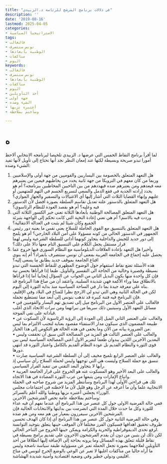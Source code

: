 ```yaml
---
title: "في دلالات برنامج المرشح للرئاسة د.الزبيدي"
description: ''
date: '2019-08-16'
lastmod: 2025-04-05
categories:
- الاستراتيجيا السياسية
tags:
- فالغالب
- تونس ستتصرف
- الوطنية بأبعادها
- مناكفات
- اليوم
keywords:
- فالغالب
- تونس ستتصرف
- الوطنية بأبعادها
- مناكفات
- اليوم
- أحد التأويلين
- جهة أولى
- الشيء وضده
- أعتبره نزيها
- وسأختم بملاحظة

---
```

# **ه**

لما أقرأ برنامج النقاط الخمس التي عرضها د. الزبيدي تلخيصا لبرنامجه الانتخابي ألاحظ أمورا تبدو صريحة وبسيطة لكنها عند إمعان النظر نجد أنها تحتاج إلى تأويل لأنها تفيد الشيء وضده:  
1. هل التعهد المتعلق بالخصومة بين اليساريين والقوميين من جهة أولى والإسلاميين وربما من كان معهم في الترويكا من جهة ثانية يحدد من يخاطبهم فيعين من يعتبرهم معه فيعدهم ومن يعتبرهم ضده فيهددهم من بين الناخبين المخاطبين ببرنامجه؟ أم هو يحدد إرادته الجدية في فقع الدمل والسعي لتسريع الحسم في التهم للمتهمين أو عليهم وإنهاء القضايا الثلاث التي أشار إليها أي الاغتيالات والتسفير والجهاز الموازي؟  
2. هل التعهد المتعلق بالدستور علته تعديل تقاسم السلطة بصورة أفضل لأن الدستور فيه وعليه؟ أم هو بقصد العودة للنظام الرئاسوي؟  
3. هل التعهد المتعلق المصالحة الوطنية بأبعادها الثلاثة تعني جبر الكسور الثلاثة التي وردت فيه بالاسم؟ أم هي تعني إعادة النخبة التي كانت تحكم إلى الواجهة بتبرئة الجميع وكأن شيئا لم يثبت في العدالة الانتقالية؟  
4. هل التعهد المتعلق بالتنسيق مع القوى الحاملة للسلاح يعني نفس ما يعنيه دور رئيس الجمهور في الدستور الحالي من كونه مسؤولا على أمن البلاد الخارجي؟ أم هو يلمح إلى دور جديد للجيش والداخلية يتجاوز كونهما أداتي للسلطة الشرعية وليس لهما قرار مستقل يجعل الكلام على التنسيق التام معها دالا على ذلك؟  
5. وأخيرا هل التعهد بإعادة العلاقات الدبلوماسية مع النظام السوري فيها خروج عما يحصل عليه إجماع في الجامعة العربية بمعنى أن تونس ستتصرف بانفراد؟ أم إنه ينوي اقناع الجامعة بموقف جديد يطابق ما يسعى إليه؟  
هذه الأسئلة تضع نقاط استفهام حول الوضوح المظهري للنقاط الخمسة التي تبدو بسيطة وقصيرة وخالية من الحاجة الى التفسير والتأويل. طبعا إذا قرأناها بحسن نية فإن كل واحدة منها يكون البديل الثاني من الجواب عن السؤال إيجابيا أما إذا قرأناها بالانطلاق مما وراء الأكمة فهي شديدة السلبية. واعتقد أن من صاغ هذا البرنامج قد بناه على معرفة جيدة بما دار في الساحة السياسية منذ بداية الثورة إلى اليوم.  
لكن في الحالة الثانية وهي التي تبدو لي الارجح نظرا للمناخ في البلاد وفي الإقليم، فإن البرنامج فيه فتنة كبيرة قد تذهب بتونس إلى أبعد مما تستطيع تحمله.  
• فالغالب على العنصر الاول من البرنامج ميل إلى تصديق تهم اليسار والقوميين في مسائل التعهد الأول وسيتبين ذلك سريعا من نبراتهما ومن نبرات الاتحاد الذي أغلب قياداته على نفي الموجة.  
• والغالب على العنصر الثاني الميل إلى العودة إلى الرؤية الرئاسوية لأن السكوت عن طبيعة المضمون الذي سيكون مدار الاستفتاء مقصود بعناية لتجنب الالتزام بما ليس من الضرورة بيانه من الآن وما يخفى في هذه الحالة هو النكوص إلى هذا الخيار.  
• والغالب على العنصر الثالث هو المزيد من المصالحة التي سبق أن تحققت وليس البعدين الآخرين اللذين يبدوان طعما لتمرير الاول أعني المصالحة السياسية ليس بين قوى الثورة والنظام القديم بل عودة النظام القديم بالكامل واعتبار الثورة قد انتهى دورها.  
• والغالب على العنصر الرابع تلميح مخيف إلى أن السلطة الشرعية السياسية صارت تنسق مع حملة السلاح وليست هي التي توجهها وليس لحملة السلاح رأي سياسي إذ رأيها لا يتجاوز البعد التقني من تنفيذ القرار السياسي.  
• والغالب على البعد الأخير وهو المسكوت عنه هو الخروج على قرار الجامعة العربية واتباع الإمارات ومن يتبعها من عرب الثورة المضادة في هذا الاتجاه.  
تلك هي قراءتي الأولى لهذا البرنامج وسأنتظر المزيد من شروح صاحبه في الحملة الانتخابية علما وأن ما أعرفه عن الرجل وهو قليل لأن ما لاحظته في اجتماعات مجلس الوزراء يجعلني أعتبره نزيها ووطنيا والله أعلم بالسرائر.  
وسأختم بملاحظة عامة تخص المترشحين الآخرين:  
ففي حالة الفرضية الاولى حول كل عنصر من هذا البرنامج أي عندما نفهم أن فيه عداء للثورة وكل ما حدث خلال المدة التي انصرمت بين بدايتها والانتخابات الحالية فإن المرشحين الآخرين سيفرزون بمعيار من هم معه ومن هم ضده.  
وفي حالة الفرضية الثانية حول كل عنصر من هذا البرنامج أي إذا كان الهدف تحسين ظروف تحقيق اهدافها فسيكون الفرز مختلفا لأن الموقف حينها يتعلق بتوحيد التوانسة لرفع تحدي الديموقراطية والحرية والكرامة ويمكن حينها الخروج من التناحر الحالي.  
لكن ذلك لن يتبين من دون أن يقدم المرشحون الآخرون على تقديم برامج بسيطة في نقاط قليلة تتعلق بهذه المسائل وما يرونه بحاجة إلى الإضافة إليها انطلاقا من أحد التأويلين لعلاجهما بصورة تجعل الحملة تعبر عن مسؤولية طبقة سياسة ناضجة وليس ما أراه حاليا من مناكفات اغلبها لا تعبر عن الوعي بالوضع الحرج لتونس في مناخ اقليمي ودولي خطير وفي وضعية اقتصادية وأمنية شديدة الهشاشة.

###
